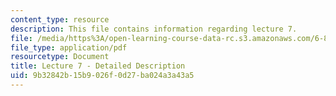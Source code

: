 ```yaml
---
content_type: resource
description: This file contains information regarding lecture 7.
file: /media/https%3A/open-learning-course-data-rc.s3.amazonaws.com/6-851-advanced-data-structures-spring-2012/9b32842b15b9026f0d27ba024a3a43a5_MIT6_851S12_Lecture7.pdf
file_type: application/pdf
resourcetype: Document
title: Lecture 7 - Detailed Description
uid: 9b32842b-15b9-026f-0d27-ba024a3a43a5
---
```

